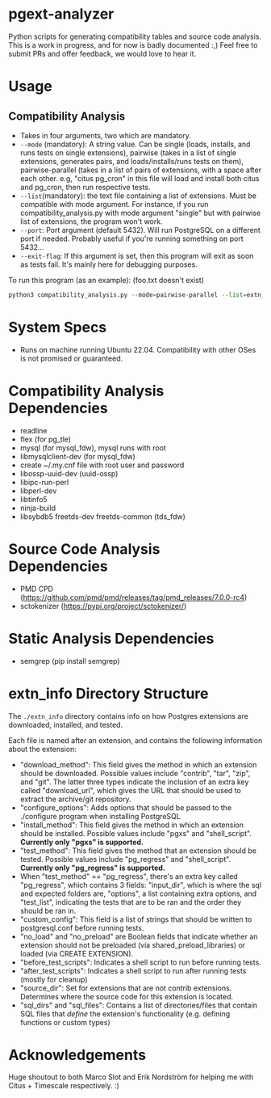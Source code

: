 # pgext-analyzer
Python scripts for generating compatibility tables and source code analysis. This is a work in progress, and for now is badly documented :,) Feel free to submit PRs and offer feedback, we would love to hear it.

# Usage
## Compatibility Analysis
- Takes in four arguments, two which are mandatory.
- `--mode` (mandatory): A string value. Can be single (loads, installs, and runs tests on single extensions), pairwise (takes in a list of single extensions, generates pairs, and loads/installs/runs tests on them), pairwise-parallel (takes in a list of pairs of extensions, with a space after each other. e.g, "citus pg_cron" in this file will load and install both citus and pg_cron, then run respective tests.
- `--list`(mandatory): the text file containing a list of extensions. Must be compatible with mode argument. For instance, if you run compatibility_analysis.py with mode argument "single" but with pairwise list of extensions, the program won't work.
- `--port`: Port argument (default 5432). Will run PostgreSQL on a different port if needed. Probably useful if you're running something on port 5432...
- `--exit-flag`: If this argument is set, then this program will exit as soon as tests fail. It's mainly here for debugging purposes.

To run this program (as an example): (foo.txt doesn't exist)
```python
python3 compatibility_analysis.py --mode=pairwise-parallel --list=extn_list/foo.txt --port=5430
```

# System Specs
- Runs on machine running Ubuntu 22.04. Compatibility with other OSes is not promised or guaranteed.

# Compatibility Analysis Dependencies
- readline
- flex (for pg_tle)
- mysql (for mysql_fdw), mysql runs with root
- libmysqlclient-dev (for mysql_fdw)
- create ~/.my.cnf file with root user and password
- libossp-uuid-dev (uuid-ossp)
- libipc-run-perl
- libperl-dev
- libtinfo5
- ninja-build
- libsybdb5 freetds-dev freetds-common (tds_fdw)

# Source Code Analysis Dependencies
- PMD CPD (https://github.com/pmd/pmd/releases/tag/pmd_releases/7.0.0-rc4)
- sctokenizer (https://pypi.org/project/sctokenizer/)

# Static Analysis Dependencies
- semgrep (pip install semgrep)

# extn_info Directory Structure
The `./extn_info` directory contains info on how Postgres extensions are downloaded, installed, and tested.

Each file is named after an extension, and contains the following information about the extension:
- "download_method": This field gives the method in which an extension should be downloaded. Possible values include "contrib", "tar", "zip", and "git". The latter three types indicate the inclusion of an extra key called "download_url", which gives the URL that should be used to extract the archive/git repository.
- "configure_options": Adds options that should be passed to the ./configure program when installing PostgreSQL
- "install_method": This field gives the method in which an extension should be installed. Possible values include "pgxs" and "shell_script". **Currently only "pgxs" is supported.**
- "test_method": This field gives the method that an extension should be tested. Possible values include "pg_regress" and "shell_script". **Currently only "pg_regress" is supported.**
- When "test_method" == "pg_regress", there's an extra key called "pg_regress", which contains 3 fields: "input_dir", which is where the sql and expected folders are, "options", a list containing extra options, and "test_list", indicating the tests that are to be ran and the order they should be ran in.
- "custom_config": This field is a list of strings that should be written to postgresql.conf before running tests.
- "no_load" and "no_preload" are Boolean fields that indicate whether an extension should not be preloaded (via shared_preload_libraries) or loaded (via CREATE EXTENSION).
- "before_test_scripts": Indicates a shell script to run before running tests.
- "after_test_scripts": Indicates a shell script to run after running tests (mostly for cleanup)
- "source_dir": Set for extensions that are not contrib extensions. Determines where the source code for this extension is located.
- "sql_dirs" and "sql_files": Contains a list of directories/files that contain SQL files that *define* the extension's functionality (e.g. defining functions or custom types)

# Acknowledgements
Huge shoutout to both Marco Slot and Erik Nordström for helping me with Citus + Timescale respectively. :)
